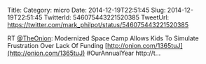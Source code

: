 Title: 
Category: micro
Date: 2014-12-19T22:51:45
Slug: 2014-12-19T22:51:45
TwitterId: 546075443221520385
TweetUrl: https://twitter.com/mark_philpot/status/546075443221520385

RT [@TheOnion](https://twitter.com/TheOnion): Modernized Space Camp Allows Kids To Simulate Frustration Over Lack Of Funding [http://onion.com/1365tuJ](http://onion.com/1365tuJ) #OurAnnualYear http://t…